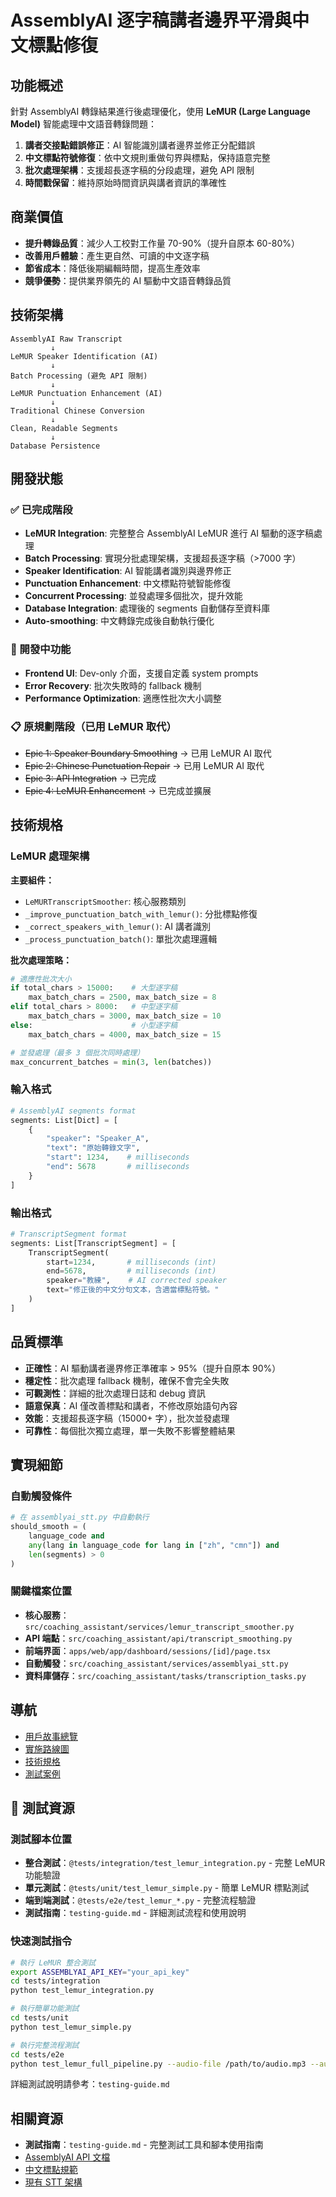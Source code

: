 # AssemblyAI 逐字稿講者邊界平滑與中文標點修復

## 功能概述

針對 AssemblyAI 轉錄結果進行後處理優化，使用 **LeMUR (Large Language Model)** 智能處理中文語音轉錄問題：
1. **講者交接點錯誤修正**：AI 智能識別講者邊界並修正分配錯誤
2. **中文標點符號修復**：依中文規則重做句界與標點，保持語意完整
3. **批次處理架構**：支援超長逐字稿的分段處理，避免 API 限制
4. **時間戳保留**：維持原始時間資訊與講者資訊的準確性

## 商業價值

- **提升轉錄品質**：減少人工校對工作量 70-90%（提升自原本 60-80%）
- **改善用戶體驗**：產生更自然、可讀的中文逐字稿
- **節省成本**：降低後期編輯時間，提高生產效率
- **競爭優勢**：提供業界領先的 AI 驅動中文語音轉錄品質

## 技術架構

```
AssemblyAI Raw Transcript
         ↓
LeMUR Speaker Identification (AI)
         ↓
Batch Processing (避免 API 限制)
         ↓
LeMUR Punctuation Enhancement (AI)
         ↓
Traditional Chinese Conversion
         ↓
Clean, Readable Segments
         ↓
Database Persistence
```

## 開發狀態

### ✅ 已完成階段
- **LeMUR Integration**: 完整整合 AssemblyAI LeMUR 進行 AI 驅動的逐字稿處理
- **Batch Processing**: 實現分批處理架構，支援超長逐字稿（>7000 字）
- **Speaker Identification**: AI 智能講者識別與邊界修正
- **Punctuation Enhancement**: 中文標點符號智能修復
- **Concurrent Processing**: 並發處理多個批次，提升效能
- **Database Integration**: 處理後的 segments 自動儲存至資料庫
- **Auto-smoothing**: 中文轉錄完成後自動執行優化

### 🚧 開發中功能
- **Frontend UI**: Dev-only 介面，支援自定義 system prompts
- **Error Recovery**: 批次失敗時的 fallback 機制
- **Performance Optimization**: 適應性批次大小調整

### 📋 原規劃階段（已用 LeMUR 取代）
- ~~Epic 1: Speaker Boundary Smoothing~~ → 已用 LeMUR AI 取代
- ~~Epic 2: Chinese Punctuation Repair~~ → 已用 LeMUR AI 取代
- ~~Epic 3: API Integration~~ → 已完成
- ~~Epic 4: LeMUR Enhancement~~ → 已完成並擴展

## 技術規格

### LeMUR 處理架構

**主要組件：**
- `LeMURTranscriptSmoother`: 核心服務類別
- `_improve_punctuation_batch_with_lemur()`: 分批標點修復
- `_correct_speakers_with_lemur()`: AI 講者識別
- `_process_punctuation_batch()`: 單批次處理邏輯

**批次處理策略：**
```python
# 適應性批次大小
if total_chars > 15000:    # 大型逐字稿
    max_batch_chars = 2500, max_batch_size = 8
elif total_chars > 8000:   # 中型逐字稿  
    max_batch_chars = 3000, max_batch_size = 10
else:                      # 小型逐字稿
    max_batch_chars = 4000, max_batch_size = 15

# 並發處理（最多 3 個批次同時處理）
max_concurrent_batches = min(3, len(batches))
```

### 輸入格式
```python
# AssemblyAI segments format
segments: List[Dict] = [
    {
        "speaker": "Speaker_A",
        "text": "原始轉錄文字",
        "start": 1234,    # milliseconds
        "end": 5678       # milliseconds
    }
]
```

### 輸出格式
```python
# TranscriptSegment format  
segments: List[TranscriptSegment] = [
    TranscriptSegment(
        start=1234,       # milliseconds (int)
        end=5678,         # milliseconds (int)
        speaker="教練",    # AI corrected speaker
        text="修正後的中文分句文本，含適當標點符號。"
    )
]
```

## 品質標準

- **正確性**：AI 驅動講者邊界修正準確率 > 95%（提升自原本 90%）
- **穩定性**：批次處理 fallback 機制，確保不會完全失敗
- **可觀測性**：詳細的批次處理日誌和 debug 資訊
- **語意保真**：AI 僅改善標點和講者，不修改原始語句內容
- **效能**：支援超長逐字稿（15000+ 字），批次並發處理
- **可靠性**：每個批次獨立處理，單一失敗不影響整體結果

## 實現細節

### 自動觸發條件
```python
# 在 assemblyai_stt.py 中自動執行
should_smooth = (
    language_code and 
    any(lang in language_code for lang in ["zh", "cmn"]) and
    len(segments) > 0
)
```

### 關鍵檔案位置
- **核心服務**：`src/coaching_assistant/services/lemur_transcript_smoother.py`
- **API 端點**：`src/coaching_assistant/api/transcript_smoothing.py`
- **前端界面**：`apps/web/app/dashboard/sessions/[id]/page.tsx`
- **自動觸發**：`src/coaching_assistant/services/assemblyai_stt.py`
- **資料庫儲存**：`src/coaching_assistant/tasks/transcription_tasks.py`

## 導航

- [用戶故事總覽](./user-stories.md)
- [實施路線圖](./implementation-roadmap.md)
- [技術規格](./technical/)
- [測試案例](./test-cases.md)

## 🧪 測試資源

### 測試腳本位置
- **整合測試**：`@tests/integration/test_lemur_integration.py` - 完整 LeMUR 功能驗證
- **單元測試**：`@tests/unit/test_lemur_simple.py` - 簡單 LeMUR 標點測試
- **端到端測試**：`@tests/e2e/test_lemur_*.py` - 完整流程驗證
- **測試指南**：`testing-guide.md` - 詳細測試流程和使用說明

### 快速測試指令
```bash
# 執行 LeMUR 整合測試
export ASSEMBLYAI_API_KEY="your_api_key"
cd tests/integration
python test_lemur_integration.py

# 執行簡單功能測試
cd tests/unit
python test_lemur_simple.py

# 執行完整流程測試
cd tests/e2e
python test_lemur_full_pipeline.py --audio-file /path/to/audio.mp3 --auth-token $TOKEN
```

詳細測試說明請參考：`testing-guide.md`

## 相關資源

- **測試指南**：`testing-guide.md` - 完整測試工具和腳本使用指南
- [AssemblyAI API 文檔](https://www.assemblyai.com/docs/)
- [中文標點規範](https://www.moe.gov.tw/cp-1-language/)
- [現有 STT 架構](../../architecture/stt.md)